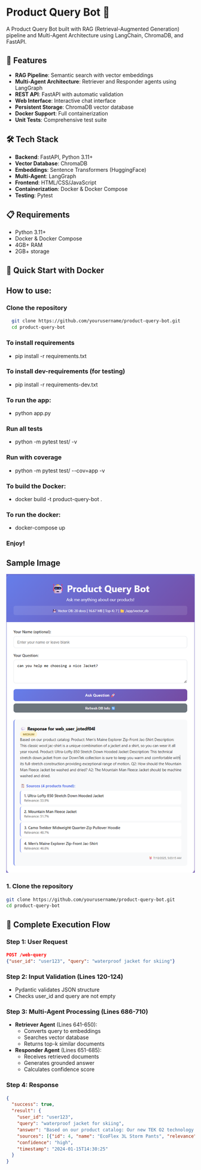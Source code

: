 # Product Query Bot 🤖

A Product Query Bot built with RAG (Retrieval-Augmented Generation) pipeline and Multi-Agent Architecture using LangChain, ChromaDB, and FastAPI.

## 🚀 Features

- **RAG Pipeline**: Semantic search with vector embeddings
- **Multi-Agent Architecture**: Retriever and Responder agents using LangGraph
- **REST API**: FastAPI with automatic validation
- **Web Interface**: Interactive chat interface
- **Persistent Storage**: ChromaDB vector database
- **Docker Support**: Full containerization
- **Unit Tests**: Comprehensive test suite

## 🛠️ Tech Stack

- **Backend**: FastAPI, Python 3.11+
- **Vector Database**: ChromaDB
- **Embeddings**: Sentence Transformers (HuggingFace)
- **Multi-Agent**: LangGraph
- **Frontend**: HTML/CSS/JavaScript
- **Containerization**: Docker & Docker Compose
- **Testing**: Pytest

## 📋 Requirements

- Python 3.11+
- Docker & Docker Compose
- 4GB+ RAM
- 2GB+ storage

## 🚀 Quick Start with Docker

## How to use:

### Clone the repository

```bash
  git clone https://github.com/yourusername/product-query-bot.git
  cd product-query-bot
```

### To install requirements
- pip install -r requirements.txt

### To install dev-requirements (for testing)
- pip install -r requirements-dev.txt

### To run the app:
- python app.py

### Run all tests
- python -m pytest test/ -v

### Run with coverage
- python -m pytest test/ --cov=app -v

### To build the Docker:
- docker build -t product-query-bot .

### To run the docker:
- docker-compose up

### Enjoy!


## Sample Image
![product_query_bot](app_screenshot.png)


### 1. Clone the repository
```bash
git clone https://github.com/yourusername/product-query-bot.git
cd product-query-bot
```


## 🔄 **Complete Execution Flow**

### **Step 1: User Request**
```json
POST /web-query
{"user_id": "user123", "query": "waterproof jacket for skiing"}
```

### **Step 2: Input Validation** (Lines 120-124)
- Pydantic validates JSON structure
- Checks user_id and query are not empty

### **Step 3: Multi-Agent Processing** (Lines 686-710)
- **Retriever Agent** (Lines 641-650):
  - Converts query to embeddings
  - Searches vector database
  - Returns top-k similar documents
- **Responder Agent** (Lines 651-685):
  - Receives retrieved documents
  - Generates grounded answer
  - Calculates confidence score

### **Step 4: Response** 
```json
{
  "success": true,
  "result": {
    "user_id": "user123",
    "query": "waterproof jacket for skiing",
    "answer": "Based on our product catalog: Our new TEK O2 technology makes our four-season waterproof pants even more breathable...",
    "sources": [{"id": 4, "name": "EcoFlex 3L Storm Pants", "relevance": 0.85}],
    "confidence": "high",
    "timestamp": "2024-01-15T14:30:25"
  }
}
```

